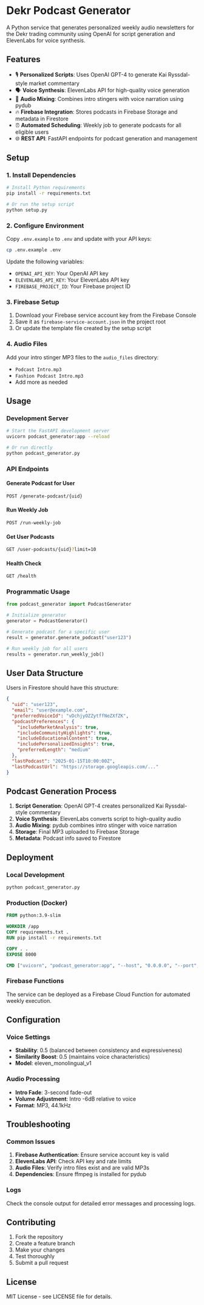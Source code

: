 # Dekr Podcast Generator

A Python service that generates personalized weekly audio newsletters for the Dekr trading community using OpenAI for script generation and ElevenLabs for voice synthesis.

## Features

- 🎙️ **Personalized Scripts**: Uses OpenAI GPT-4 to generate Kai Ryssdal-style market commentary
- 🗣️ **Voice Synthesis**: ElevenLabs API for high-quality voice generation
- 🎵 **Audio Mixing**: Combines intro stingers with voice narration using pydub
- 🔥 **Firebase Integration**: Stores podcasts in Firebase Storage and metadata in Firestore
- ⏰ **Automated Scheduling**: Weekly job to generate podcasts for all eligible users
- 🌐 **REST API**: FastAPI endpoints for podcast generation and management

## Setup

### 1. Install Dependencies

```bash
# Install Python requirements
pip install -r requirements.txt

# Or run the setup script
python setup.py
```

### 2. Configure Environment

Copy `.env.example` to `.env` and update with your API keys:

```bash
cp .env.example .env
```

Update the following variables:
- `OPENAI_API_KEY`: Your OpenAI API key
- `ELEVENLABS_API_KEY`: Your ElevenLabs API key
- `FIREBASE_PROJECT_ID`: Your Firebase project ID

### 3. Firebase Setup

1. Download your Firebase service account key from the Firebase Console
2. Save it as `firebase-service-account.json` in the project root
3. Or update the template file created by the setup script

### 4. Audio Files

Add your intro stinger MP3 files to the `audio_files` directory:
- `Podcast Intro.mp3`
- `Fashion Podcast Intro.mp3`
- Add more as needed

## Usage

### Development Server

```bash
# Start the FastAPI development server
uvicorn podcast_generator:app --reload

# Or run directly
python podcast_generator.py
```

### API Endpoints

#### Generate Podcast for User
```bash
POST /generate-podcast/{uid}
```

#### Run Weekly Job
```bash
POST /run-weekly-job
```

#### Get User Podcasts
```bash
GET /user-podcasts/{uid}?limit=10
```

#### Health Check
```bash
GET /health
```

### Programmatic Usage

```python
from podcast_generator import PodcastGenerator

# Initialize generator
generator = PodcastGenerator()

# Generate podcast for a specific user
result = generator.generate_podcast("user123")

# Run weekly job for all users
results = generator.run_weekly_job()
```

## User Data Structure

Users in Firestore should have this structure:

```json
{
  "uid": "user123",
  "email": "user@example.com",
  "preferredVoiceId": "vDchjyOZZytffNeZXfZK",
  "podcastPreferences": {
    "includeMarketAnalysis": true,
    "includeCommunityHighlights": true,
    "includeEducationalContent": true,
    "includePersonalizedInsights": true,
    "preferredLength": "medium"
  },
  "lastPodcast": "2025-01-15T10:00:00Z",
  "lastPodcastUrl": "https://storage.googleapis.com/..."
}
```

## Podcast Generation Process

1. **Script Generation**: OpenAI GPT-4 creates personalized Kai Ryssdal-style commentary
2. **Voice Synthesis**: ElevenLabs converts script to high-quality audio
3. **Audio Mixing**: pydub combines intro stinger with voice narration
4. **Storage**: Final MP3 uploaded to Firebase Storage
5. **Metadata**: Podcast info saved to Firestore

## Deployment

### Local Development
```bash
python podcast_generator.py
```

### Production (Docker)
```dockerfile
FROM python:3.9-slim

WORKDIR /app
COPY requirements.txt .
RUN pip install -r requirements.txt

COPY . .
EXPOSE 8000

CMD ["uvicorn", "podcast_generator:app", "--host", "0.0.0.0", "--port", "8000"]
```

### Firebase Functions
The service can be deployed as a Firebase Cloud Function for automated weekly execution.

## Configuration

### Voice Settings
- **Stability**: 0.5 (balanced between consistency and expressiveness)
- **Similarity Boost**: 0.5 (maintains voice characteristics)
- **Model**: eleven_monolingual_v1

### Audio Processing
- **Intro Fade**: 3-second fade-out
- **Volume Adjustment**: Intro -6dB relative to voice
- **Format**: MP3, 44.1kHz

## Troubleshooting

### Common Issues

1. **Firebase Authentication**: Ensure service account key is valid
2. **ElevenLabs API**: Check API key and rate limits
3. **Audio Files**: Verify intro files exist and are valid MP3s
4. **Dependencies**: Ensure ffmpeg is installed for pydub

### Logs
Check the console output for detailed error messages and processing logs.

## Contributing

1. Fork the repository
2. Create a feature branch
3. Make your changes
4. Test thoroughly
5. Submit a pull request

## License

MIT License - see LICENSE file for details.
